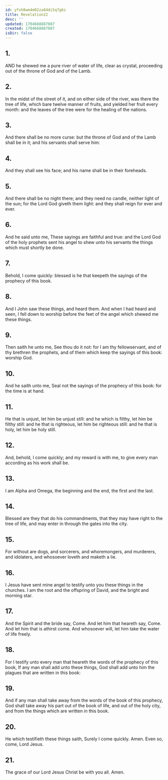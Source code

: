```yaml
---
id: yfxh0wm4m02za84di5q7g6z
title: Revelation22
desc: ''
updated: 1704668887087
created: 1704668887087
isDir: false
---
```

## 1.
AND he shewed me a pure river of water of life, clear as crystal, proceeding out of the throne of God and of the Lamb.
## 2.
In the midst of the street of it, and on either side of the river, was there the tree of life, which bare twelve manner of fruits, and yielded her fruit every month: and the leaves of the tree were for the healing of the nations.
## 3.
And there shall be no more curse: but the throne of God and of the Lamb shall be in it; and his servants shall serve him:
## 4.
And they shall see his face; and his name shall be in their foreheads.
## 5.
And there shall be no night there; and they need no candle, neither light of the sun; for the Lord God giveth them light: and they shall reign for ever and ever.
## 6.
And he said unto me, These sayings are faithful and true: and the Lord God of the holy prophets sent his angel to shew unto his servants the things which must shortly be done.
## 7.
Behold, I come quickly: blessed is he that keepeth the sayings of the prophecy of this book.
## 8.
And I John saw these things, and heard them. And when I had heard and seen, I fell down to worship before the feet of the angel which shewed me these things.
## 9.
Then saith he unto me, See thou do it not: for I am thy fellowservant, and of thy brethren the prophets, and of them which keep the sayings of this book: worship God.
## 10.
And he saith unto me, Seal not the sayings of the prophecy of this book: for the time is at hand.
## 11.
He that is unjust, let him be unjust still: and he which is filthy, let him be filthy still: and he that is righteous, let him be righteous still: and he that is holy, let him be holy still.
## 12.
And, behold, I come quickly; and my reward is with me, to give every man according as his work shall be.
## 13.
I am Alpha and Omega, the beginning and the end, the first and the last.
## 14.
Blessed are they that do his commandments, that they may have right to the tree of life, and may enter in through the gates into the city.
## 15.
For without are dogs, and sorcerers, and whoremongers, and murderers, and idolaters, and whosoever loveth and maketh a lie.
## 16.
I Jesus have sent mine angel to testify unto you these things in the churches. I am the root and the offspring of David, and the bright and morning star.
## 17.
And the Spirit and the bride say, Come. And let him that heareth say, Come. And let him that is athirst come. And whosoever will, let him take the water of life freely.
## 18.
For I testify unto every man that heareth the words of the prophecy of this book, If any man shall add unto these things, God shall add unto him the plagues that are written in this book:
## 19.
And if any man shall take away from the words of the book of this prophecy, God shall take away his part out of the book of life, and out of the holy city, and from the things which are written in this book.
## 20.
He which testifieth these things saith, Surely I come quickly. Amen. Even so, come, Lord Jesus.
## 21.
The grace of our Lord Jesus Christ be with you all. Amen.
